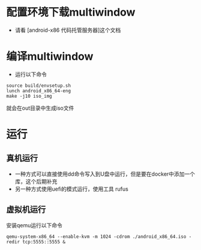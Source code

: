 # 配置环境下载multiwindow

- 请看 [android-x86 代码托管服务器]这个文档

# 编译multiwindow
- 运行以下命令
```
source build/envsetup.sh
lunch android_x86_64-eng
make -j10 iso_img
```
就会在out目录中生成iso文件

# 运行
## 真机运行
- 一种方式可以直接使用dd命令写入到U盘中运行，但是要在docker中添加一个库，这个后期补充
- 另一种方式使用uefi的模式运行，使用工具 rufus

## 虚拟机运行
安装qemu运行以下命令
```
qemu-system-x86_64 --enable-kvm -m 1024 -cdrom ./android_x86_64.iso -redir tcp:5555::5555 &
```
